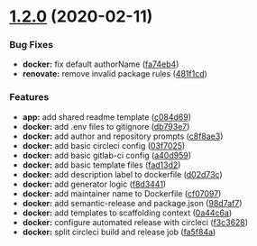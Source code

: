 # [1.2.0](https://github.com/MichaelHettmer/generator-mht/compare/v1.1.0...v1.2.0) (2020-02-11)


### Bug Fixes

* **docker:** fix default authorName ([fa74eb4](https://github.com/MichaelHettmer/generator-mht/commit/fa74eb49065d954f22a1fd482b41943903abff14))
* **renovate:** remove invalid package rules ([481f1cd](https://github.com/MichaelHettmer/generator-mht/commit/481f1cdd56227bf9c5316ba911514f6342d40526))


### Features

* **app:** add shared readme template ([c084d69](https://github.com/MichaelHettmer/generator-mht/commit/c084d69346724400c0c90652df20ae0824c9c83f))
* **docker:** add .env files to gitignore ([db793e7](https://github.com/MichaelHettmer/generator-mht/commit/db793e708ae43df851b2aab9bf7cd32e2b1b4d92))
* **docker:** add author and repository prompts ([c8f8ae3](https://github.com/MichaelHettmer/generator-mht/commit/c8f8ae3faed0805ba0da2be41f64d4c396c96b99))
* **docker:** add basic circleci config ([03f7025](https://github.com/MichaelHettmer/generator-mht/commit/03f702513c9cac6066d7d8a156472af248ff003c))
* **docker:** add basic gitlab-ci config ([a40d959](https://github.com/MichaelHettmer/generator-mht/commit/a40d95979fcd77bad01a0ce5dfe26ac6aea7ae93))
* **docker:** add basic template files ([fad13d2](https://github.com/MichaelHettmer/generator-mht/commit/fad13d21ca8935c65ec9dcafee24a2207e03796a))
* **docker:** add description label to dockerfile ([d02d73c](https://github.com/MichaelHettmer/generator-mht/commit/d02d73cbc233c31780f84a5bccf88adb7bada4c4))
* **docker:** add generator logic ([f8d3441](https://github.com/MichaelHettmer/generator-mht/commit/f8d34419c7fb047b0782d26dc84bad821f25e943))
* **docker:** add maintainer name to Dockerfile ([cf07097](https://github.com/MichaelHettmer/generator-mht/commit/cf0709737a945bf3aa14881152e59a888d13ca2a))
* **docker:** add semantic-release and package.json ([98d7af7](https://github.com/MichaelHettmer/generator-mht/commit/98d7af745c81b9d32675e0a661ff13d29b145f55))
* **docker:** add templates to scaffolding context ([0a44c6a](https://github.com/MichaelHettmer/generator-mht/commit/0a44c6aafd1ad9fefc98eb469b50de1ef6aaa58f))
* **docker:** configure automated release with circleci ([f3c3628](https://github.com/MichaelHettmer/generator-mht/commit/f3c36287a721967d3062a37d5d170915fab2a21f))
* **docker:** split circleci build and release job ([fa5f84a](https://github.com/MichaelHettmer/generator-mht/commit/fa5f84a75ae584adedc9abf6f588da8a215b67be))
